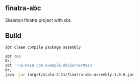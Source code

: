 ## finatra-abc

Skeleton finatra project with sbt.

## Build

```sh
sbt clean compile package assembly

sbt run
Or,
sbt 'run-main com.example.AbcServerMain'
Or,
java -jar target/scala-2.11/finatra-abc-assembly-1.0.0.jar
```
